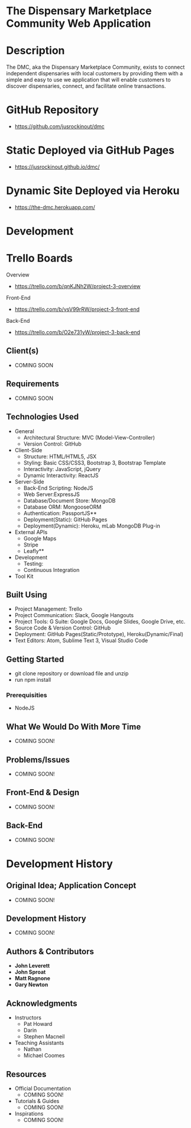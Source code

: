 # The Dispensary Marketplace Community Web Application

# Description

The DMC, aka the Dispensary Marketplace Community, exists to connect independent dispensaries with local customers by providing them with a simple and easy to use we application that will enable customers to discover dispensaries, connect, and facilitate online transactions.

# GitHub Repository

- https://github.com/jusrockinout/dmc

# Static Deployed via GitHub Pages

- https://jusrockinout.github.io/dmc/

# Dynamic Site Deployed via Heroku

- https://the-dmc.herokuapp.com/

# **Development**

# Trello Boards

Overview

- https://trello.com/b/qnKJNh2W/project-3-overview

Front-End

- https://trello.com/b/vsV99rRW/project-3-front-end

Back-End

- https://trello.com/b/O2e731yW/project-3-back-end

## Client(s)

- COMING SOON

## Requirements

- COMING SOON

## Technologies Used

- General
	- Architectural Structure: MVC (Model-View-Controller)
	- Version Control: GitHub
- Client-Side
	- Structure: HTML/HTML5, JSX
	- Styling: Basic CSS/CSS3, Bootstrap 3, Bootstrap Template
	- Interactivity: JavaScript, jQuery
	- Dynamic Interactivity: ReactJS
- Server-Side
	- Back-End Scripting: NodeJS
	- Web Server:ExpressJS
	- Database/Document Store: MongoDB
	- Database ORM: MongooseORM
	- Authentication: PassportJS**
	- Deployment(Static): GitHub Pages
	- Deployment(Dynamic): Heroku, mLab MongoDB Plug-in
- External APIs
	- Google Maps
	- Stripe
	- Leafly**
- Development
	- Testing:
  - Continuous Integration
- Tool Kit

## Built Using

- Project Management: Trello
- Project Communication: Slack, Google Hangouts
- Project Tools: G Suite: Google Docs, Google Slides, Google Drive, etc.
- Source Code & Version Control: GitHub
- Deployment: GitHub Pages(Static/Prototype), Heroku(Dynamic/Final)
- Text Editors: Atom, Sublime Text 3, Visual Studio Code

## Getting Started

 - git clone repository or download file and unzip
 - run npm install

### Prerequisities

 - NodeJS

## What We Would Do With More Time

- COMING SOON!

## Problems/Issues

- COMING SOON!

## Front-End & Design

- COMING SOON!

## Back-End

- COMING SOON!

# **Development History**

## Original Idea; Application Concept

- COMING SOON!

## Development History

- COMING SOON!

## Authors & Contributors

* **John Leverett**
* **John Sproat**
* **Matt Ragnone**
* **Gary Newton**

## Acknowledgments

- Instructors
	- Pat Howard
	- Darin
	- Stephen Macneil
- Teaching Assistants
	- Nathan
	- Michael Coomes

## Resources

- Official Documentation
	- COMING SOON!
- Tutorials & Guides
	- COMING SOON! 
- Inspirations
	- COMING SOON!
